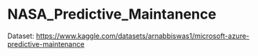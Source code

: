 # NASA_Predictive_Maintanence

Dataset:
https://www.kaggle.com/datasets/arnabbiswas1/microsoft-azure-predictive-maintenance
